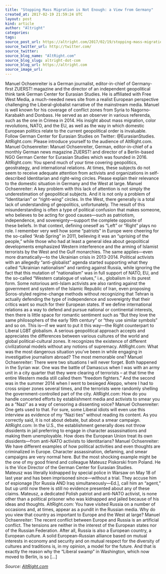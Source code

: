 ```yaml
---
title: "Stopping Mass Migration is Not Enough: a View from Germany"
created_at: 2017-02-19 21:59:24 UTC
layout: post
kind: article
author: "Altright"
categories: 
tags: 
source_post_url: https://altright.com/2017/02/19/stopping-mass-migration-is-not-enough-a-view-from-germany/
source_twitter_url: http://twitter.com/
source_twitter: 
source_blog_name: "AltRight.com"
source_blog_slug: altright-dot-com
source_blog_url: https://altright.com
source_image_url: 
---
```

Manuel Ochsenreiter is a German journalist, editor-in-chief of Germany-first ZUERST! magazine and the director of an independent geopolitical think tank German Center for Eurasian Studies. He is affiliated with Free West Media, a much-needed news site from a realist European perspective challenging the Liberal-globalist narrative of the mainstream media. Manuel is well known for his coverage of conflict zones from Syria to Nagorno-Karabakh and Donbass. He served as an observer in various referenda, such as the one in Crimea in 2014. His insight about mass migration, color revolutions, NATO, and the EU, as well as the way in which domestic European politics relate to the current geopolitical order is invaluable.  Follow German Center for Eurasian Studies on Twitter: @EurasianStudies. AltRight.com: Please introduce yourself to the audience of AltRight.com. Manuel Ochsenreiter: Manuel Ochsenreiter, German, editor-in-chief of a monthly German news magazine ZUERST! and director of a Berlin-based NGO German Center for Eurasian Studies which was founded in 2016. AltRight.com: You spend much of your time covering geopolitics, geostrategy, and international relations. At times, these subjects do not seem to receive adequate attention from activists and organizations in self-described Identitarian and right-wing circles. Please explain their relevance to the domestic situation in Germany and the West at large. Manuel Ochsenreiter: A key problem with this lack of attention is not simply the underestimation of geopolitical subjects. And it is not only a problem of “Identitarian” or “right-wing” circles. In the West, there generally is a total lack of understanding of geopolitics, unfortunately. The result of this misunderstanding is often a type of political confusion that makes someone, who believes to be acting for good causes—such as patriotism, independence, and sovereignty—support the complete opposite of these beliefs. In that context, defining oneself as “Left” or “Right” plays no role. I remember very well how some “patriots” in Europe were cheering for the so-called “Arab Spring” in 2011, believing it was an “uprising of the people,” while those who had at least a general idea about geopolitical developments emphasized Western interference and the arming of Islamist terrorists by the West and the Gulf monarchies. The same applies—even more dramatically—to the Ukrainian crisis in 2013-2014. Political activists with an allegedly “anti-globalist” agenda started supporting what they called “Ukrainian nationalism” and ranting against Russia, while ignoring the fact that this mutation of “nationalism” was in full support of NATO, EU, and the so-called “Western catalogue of values,” i.e., globalism in its purest form. Some notorious anti-Islam activists are also ranting against the government and system of the Islamic Republic of Iran, even proposing Soros-styled regime-change methods without recognizing that Tehran is actually defending the type of independence and sovereignty that their critics want so much for their European states. If we define international relations as a way to defend and pursue national or continental interests, then there is little space for romantic sentiment such as “But they love the same philosophers of the early 19th century” or “they use similar symbols” and so on. This is—if we want to put it this way—the Right counterpart to Liberal LGBT globalism. A serious geopolitical approach accepts and appreciates the differences between various cultures of the world and global political-cultural zones. It recognizes the existence of different civilizational models without any notions of supremacy. AltRight.com: What was the most dangerous situation you’ve been in while engaging in investigative journalism abroad? The most memorable one? Manuel Ochsenreiter: There were two situations I will never forget. Both happened in the Syrian war. One was the battle of Damascus when I was with an army unit in a city quarter that they were clearing of terrorists – at that time the entire Western media still called them “freedom fighters.” And the second was in the summer 2014 when I went to besieged Aleppo, where I had to cross sniper zones several times, and the terrorists were randomly shelling the government-controlled part of the city. AltRight.com: How do you handle concerted efforts by establishment media and activists to smear you as a “Nazi” as a way of censoring a dissenting voice? Manuel Ochsenreiter: One gets used to that. For sure, some Liberal idiots will even use this interview as evidence of my “Nazi ties” without reading its content. As you correctly said, it is not about debate, but about a smear campaign. AltRight.com: In the U.S., the establishment generally does not throw dissidents in jail preferring to engage in character assassinations and making them unemployable. How does the European Union treat its own dissidents—from anti-NATO activists to Identitarians? Manuel Ochsenreiter: We have different examples of how political activities and even thoughts are criminalized in Europe. Character assassination, defaming, and smear campaigns are very normal here. But the most shocking example might be the one of my good friend and colleague Mateusz Piskorski from Poland. He is the Vice Director of the German Center for Eurasian Studies. Mateusz was literally kidnapped by special police in Warsaw on May 18 of last year and has been imprisoned since—without a trial. They accuse him of espionage [for Russia AND Iraq simultaneously—Ed.], call him an “agent,” but up until now there is still no evidence presented about any of these claims. Mateusz, a dedicated Polish patriot and anti-NATO activist, is none other than a political prisoner who was kidnapped and jailed because of his ideas and thoughts. AltRight.com: You have visited Russia on a number of occasions and, at times, appear as a pundit in the Russian media. Why do you view that country as important to Europe and the West at large? Manuel Ochsenreiter: The recent conflict between Europe and Russia is an artificial conflict. The tensions are neither in the interest of the European states nor of the Russian Federation. After all, Russia is also a European country, a European culture. A solid European-Russian alliance based on mutual interests in economy and security and on mutual respect for the diversity of cultures and traditions is, in my opinion, a model for the future. And that is exactly the reason why the “Liberal swamp” in Washington, which now moved to Berlin, is so [&#8230;]<div class="">
    <i>Source: <a href="https://altright.com">AltRight.com</a></i>
</div>
